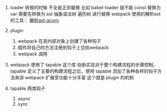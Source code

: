 1. loader 转换的时候 不全是正则替换 比如 babel-loader 就不能 const 替换为 var
   需要先转换为 ast 抽象语法树 遍历树 进行替换
   webpack 使用的解析ast的工具：
   [解析ast-acorn](https://www.npmjs.com/package/acorn)
   
2. plugin
   1. webpack 在其内部对象上创建了各种钩子
   2. 插件将自己的方法注册到钩子上交给webpack
   3. webpack 调用

3. webpack 使用了 tapable 这个库 协助实现对于整个构建流程的步骤控制，
   tapable 定义了主要的构建流程之后，使用 tapable 添加了各种各样的钩子方法来讲 webpack 扩展至功能十分丰富 这个就是 plugin 的机制
4. tapable 两类钩子
   1. async
   2. sync